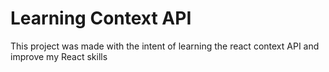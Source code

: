 # Learning Context API

This project was made with the intent of learning the react context API and improve my React skills

